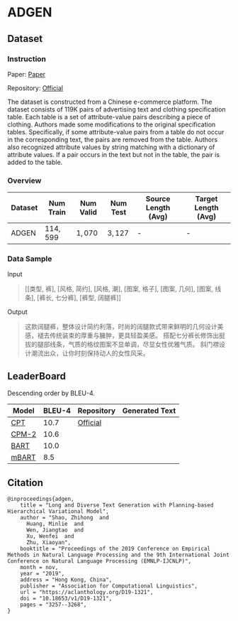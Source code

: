 # ADGEN

## Dataset

### Instruction

Paper: [Paper](https://arxiv.org/abs/1908.06605)

Repository: [Official](https://github.com/ZhihongShao/Planning-based-Hierarchical-Variational-Model)

The dataset is constructed from a Chinese e-commerce platform. The dataset consists of 119K pairs of advertising text and clothing specification table. Each table is a set of attribute-value pairs describing a piece of clothing. Authors made some modifications to the original specification tables. Specifically, if some attribute-value pairs from a table do not occur in the corresponding text, the pairs are removed from the table. Authors also recognized attribute values by string matching with a dictionary of attribute values. If a pair occurs in the text but not in the table, the pair is added to the table.

### Overview

| Dataset | Num Train | Num Valid | Num Test | Source Length (Avg) | Target Length (Avg) |
| ------- | --------- | --------- | -------- | ------------------- | ------------------- |
| ADGEN   | $114,599$ | $1,070$   | $3,127$  | -                   | -                   |

### Data Sample

Input

>[[类型, 裤], [风格, 简约], [风格, 潮], [图案, 格子], [图案, 几何], [图案, 线条], [裤长, 七分裤], [裤型, 阔腿裤]]

Output

>这款阔腿裤，整体设计简约利落，时尚的阔腿款式带来鲜明的几何设计美感，褪去传统装束的厚重与臃肿，更具轻盈美感。 搭配七分裤长修饰出挺拔的腿部线条，气质的格纹图案不显单调，尽显女性优雅气质。 斜门襟设计潮流出众，让你时刻保持动人的女性风采。

## LeaderBoard

Descending order by BLEU-4.

| Model                                     | BLEU-4 | Repository                                 | Generated Text |
| ----------------------------------------- | ------ | ------------------------------------------ | -------------- |
| [CPT](https://arxiv.org/abs/2109.05729)   | $10.7$ | [Official](https://github.com/fastnlp/CPT) |                |
| [CPM-2](https://arxiv.org/abs/2109.05729) | $10.6$ |                                            |                |
| [BART](https://arxiv.org/abs/2109.05729)  | $10.0$ |                                            |                |
| [mBART](https://arxiv.org/abs/2109.05729) | $8.5$  |                                            |                |

## Citation

```@inproceedings{adgen,
@inproceedings{adgen,
    title = "Long and Diverse Text Generation with Planning-based Hierarchical Variational Model",
    author = "Shao, Zhihong  and
      Huang, Minlie  and
      Wen, Jiangtao  and
      Xu, Wenfei  and
      Zhu, Xiaoyan",
    booktitle = "Proceedings of the 2019 Conference on Empirical Methods in Natural Language Processing and the 9th International Joint Conference on Natural Language Processing (EMNLP-IJCNLP)",
    month = nov,
    year = "2019",
    address = "Hong Kong, China",
    publisher = "Association for Computational Linguistics",
    url = "https://aclanthology.org/D19-1321",
    doi = "10.18653/v1/D19-1321",
    pages = "3257--3268",
}
```